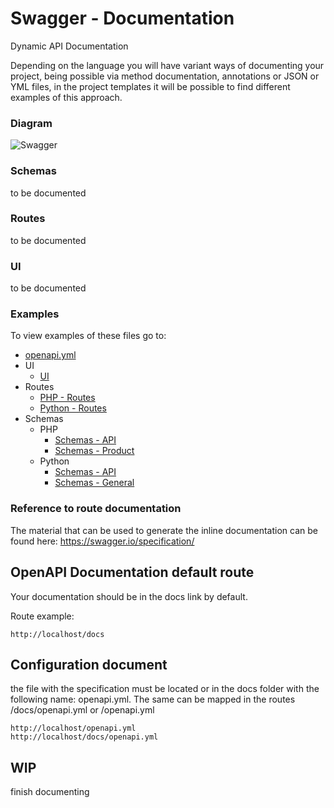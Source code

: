 # Swagger - Documentation

Dynamic API Documentation

Depending on the language you will have variant ways of documenting your project, being possible via method documentation, annotations or JSON or YML files, in the project templates it will be possible to find different examples of this approach.

### Diagram

![Swagger](./guidelines/images/swagger-project.png)

### Schemas
to be documented
### Routes
to be documented
### UI
to be documented

### Examples
To view examples of these files go to:
* [openapi.yml](./resources/public/swagger/openapi.yml)
* UI
    * [UI](./resources/public/swagger/index.html)
* Routes
    * [PHP - Routes](./examples/php/openapi/routes/routes.php)
    * [Python - Routes](./examples/python/app.py)
* Schemas
    * PHP
        * [Schemas - API](./examples/php/openapi/schemas/Api.yaml)
        * [Schemas - Product](./examples/php/openapi/schemas/Entity/Product.yaml)
    * Python
        * [Schemas - API](./examples/python/openapi/api_schemas.py)
        * [Schemas - General](./examples/python/openapi/schemas.py)


### Reference to route documentation
The material that can be used to generate the inline documentation can be found here: https://swagger.io/specification/

## OpenAPI Documentation default route
Your documentation should be in the docs link by default.

Route example:
```
http://localhost/docs
```

## Configuration document
the file with the specification must be located or in the docs folder with the following name: openapi.yml. The same can be mapped in the routes /docs/openapi.yml or /openapi.yml
```
http://localhost/openapi.yml
http://localhost/docs/openapi.yml
```
## WIP
finish documenting